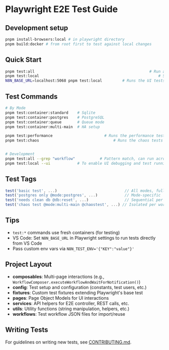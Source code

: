 # Playwright E2E Test Guide

## Development setup
```bash
pnpm install-browsers:local # in playwright directory
pnpm build:docker # from root first to test against local changes
```

## Quick Start
```bash
pnpm test:all                 									# Run all tests (fresh containers, pnpm build:docker from root first to ensure local containers)
pnpm test:local           											# Starts a local server and runs the UI tests
N8N_BASE_URL=localhost:5068 pnpm test:local			# Runs the UI tests against the instance running
```

## Test Commands
```bash
# By Mode
pnpm test:container:standard    # Sqlite
pnpm test:container:postgres    # PostgreSQL
pnpm test:container:queue       # Queue mode
pnpm test:container:multi-main  # HA setup

pnpm test:performance						# Runs the performance tests against Sqlite container
pnpm test:chaos									# Runs the chaos tests


# Development
pnpm test:all --grep "workflow"           # Pattern match, can run across all test types UI/cli-workflow/performance
pnpm test:local --ui            # To enable UI debugging and test running mode
```

## Test Tags
```typescript
test('basic test', ...)                              // All modes, fully parallel
test('postgres only @mode:postgres', ...)            // Mode-specific
test('needs clean db @db:reset', ...)                // Sequential per worker
test('chaos test @mode:multi-main @chaostest', ...) // Isolated per worker
```

## Tips
- `test:*` commands use fresh containers (for testing)
- VS Code: Set `N8N_BASE_URL` in Playwright settings to run tests directly from VS Code
- Pass custom env vars via `N8N_TEST_ENV='{"KEY":"value"}'`

## Project Layout
- **composables**: Multi-page interactions (e.g., `WorkflowComposer.executeWorkflowAndWaitForNotification()`)
- **config**: Test setup and configuration (constants, test users, etc.)
- **fixtures**: Custom test fixtures extending Playwright's base test
- **pages**: Page Object Models for UI interactions
- **services**: API helpers for E2E controller, REST calls, etc.
- **utils**: Utility functions (string manipulation, helpers, etc.)
- **workflows**: Test workflow JSON files for import/reuse

## Writing Tests
For guidelines on writing new tests, see [CONTRIBUTING.md](./CONTRIBUTING.md).
